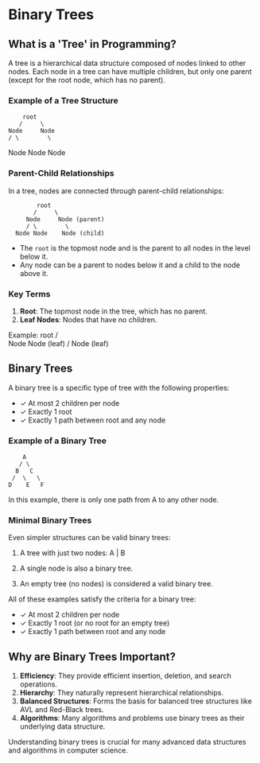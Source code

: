 # Binary Trees

## What is a 'Tree' in Programming?

A tree is a hierarchical data structure composed of nodes linked to other nodes. Each node in a tree can have multiple children, but only one parent (except for the root node, which has no parent).

### Example of a Tree Structure
        root
       /     \
    Node     Node
    / \        \
 Node Node    Node

### Parent-Child Relationships

In a tree, nodes are connected through parent-child relationships:

            root
           /     \
         Node     Node (parent)
         / \        \
      Node Node    Node (child)

- The `root` is the topmost node and is the parent to all nodes in the level below it.
- Any node can be a parent to nodes below it and a child to the node above it.

### Key Terms

1. **Root**: The topmost node in the tree, which has no parent.
2. **Leaf Nodes**: Nodes that have no children.

Example:
             root
            /    \
         Node   Node (leaf)
        /
    Node (leaf)

## Binary Trees

A binary tree is a specific type of tree with the following properties:

- ✓ At most 2 children per node
- ✓ Exactly 1 root
- ✓ Exactly 1 path between root and any node

### Example of a Binary Tree
        A
       / \ 
      B   C
     /  \   \
    D    E   F

In this example, there is only one path from A to any other node.

### Minimal Binary Trees

Even simpler structures can be valid binary trees:

1. A tree with just two nodes:
        A
        |
        B

2. A single node is also a binary tree.

3. An empty tree (no nodes) is considered a valid binary tree.

All of these examples satisfy the criteria for a binary tree:
- ✓ At most 2 children per node
- ✓ Exactly 1 root (or no root for an empty tree)
- ✓ Exactly 1 path between root and any node

## Why are Binary Trees Important?

1. **Efficiency**: They provide efficient insertion, deletion, and search operations.
2. **Hierarchy**: They naturally represent hierarchical relationships.
3. **Balanced Structures**: Forms the basis for balanced tree structures like AVL and Red-Black trees.
4. **Algorithms**: Many algorithms and problems use binary trees as their underlying data structure.

Understanding binary trees is crucial for many advanced data structures and algorithms in computer science.







